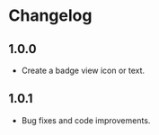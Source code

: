 # Changelog

## 1.0.0

* Create a badge view icon or text.

## 1.0.1

* Bug fixes and code improvements.
